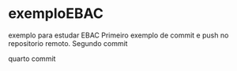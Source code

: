 # exemploEBAC
exemplo para estudar EBAC 
Primeiro exemplo de commit e push no repositorio remoto.
Segundo commit

quarto commit
